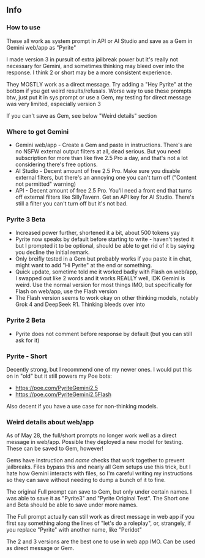 ## Info

### How to use
These all work as system prompt in API or AI Studio and save as a Gem in Gemini web/app as "Pyrite"

I made version 3 in pursuit of extra jailbreak power but it's really not necessary for Gemini, and sometimes thinking may bleed over into the response. I think 2 or short may be a more consistent experience.

They MOSTLY work as a direct message. Try adding a "Hey Pyrite" at the bottom if you get weird results/refusals. Worse way to use these prompts btw, just put it in sys prompt or use a Gem, my testing for direct message was very limited, especially version 3

If you can't save as Gem, see below "Weird details" section

### Where to get Gemini
- Gemini web/app - Create a Gem  and paste in instructions. There's are no NSFW external output filters at all, dead serious. But you need subscription for more than like five 2.5 Pro a day, and that's not a lot considering there's free options.
- AI Studio - Decent amount of free 2.5 Pro. Make sure you disable external filters, but there's an annoying one you can't turn off ("Content not permitted" warning)
- API - Decent amount of free 2.5 Pro. You'll need a front end that turns off external filters like SillyTavern. Get an API key for AI Studio. There's still a filter you can't turn off but it's not bad.

### Pyrite 3 Beta
- Increased power further, shortened it a bit, about 500 tokens yay
- Pyrite now speaks by default before starting to write - haven't tested it but I prompted it to be optional, should be able to get rid of it by saying you decline the initial remark. 
- Only breifly tested in a Gem but probably works if you paste it in chat, might want to add "Hi Pyrite" at the end or something.
- Quick update, sometime told me it worked badly with Flash on web/app, I swapped out like 2 words and it works REALLY well, IDK Gemini is weird. Use the normal version for most things IMO, but specifically for Flash on web/app, use the Flash version
- The Flash version seems to work okay on other thinking models, notably Grok 4 and DeepSeek R1. Thinking bleeds over into 

### Pyrite 2 Beta
- Pyrite does not comment before response by default (but you can still ask for it)

### Pyrite - Short
Decently strong, but I recommend one of my newer ones. I would put this on in "old" but it still powers my Poe bots:

- https://poe.com/PyriteGemini2.5
- https://poe.com/PyriteGemini2.5Flash

Also decent if you have a use case for non-thinking models.

### Weird details about web/app
As of May 28, the full/short prompts no longer work well as a direct message in web/app. Possible they deployed a new model for testing. These can be saved to Gem, however!

Gems have instruction and *name* checks that work together to prevent jailbreaks. Files bypass this and nearly all Gem setups use this trick, but I hate how Gemini interacts with files, so I'm careful writing my instructions so they can save without needing to dump a bunch of it to fine. 

The original Full prompt can save to Gem, but only under certain names. I was able to save it as "Pyrite3" and "Pyrite Original Test". The Short one and Beta  should be able to save under more names.

The Full prompt actually can still work as direct message in web app if you first say something along the lines of "let's do a roleplay", or, strangely, if you replace "Pyrite" with another name, like "Peridot"

The 2 and 3 versions are the best one to use in web app IMO. Can be used as direct message or Gem.
